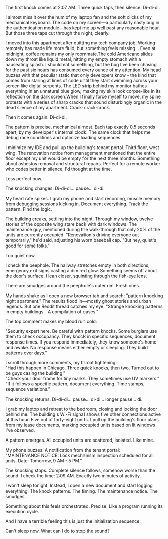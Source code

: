 The first knock comes at 2:07 AM. Three quick taps, then silence. Di-di-di.  
  
I almost miss it over the hum of my laptop fan and the soft clicks of my mechanical keyboard. The code on my screen—a particularly nasty bug in the authentication module—has kept me up well past any reasonable hour. But those three taps cut through the night, clearly.  
  
I moved into this apartment after quitting my tech company job. Working remotely has made life more fluid, but something feels missing... Even at midnight, coffee remains my only roommate.The cold Americano slides down my throat like liquid metal, hitting my empty stomach with a nauseating splash. I should eat something, but the bug I've been chasing for the past six hours has consumed every ounce of my attention. My head buzzes with that peculiar static that only developers know - the kind that comes from staring at lines of code until they start swimming across your screen like digital serpents. The LED strip behind my monitor bathes everything in an unnatural blue glow, making my skin look corpse-like in its reflection on the dark screen.When I finally force myself to move, my spine protests with a series of sharp cracks that sound disturbingly organic in the dead silence of my apartment. Crack-crack-crack.

Then it comes again. Di-di-di.  
  
The pattern is precise, mechanical almost. Each tap exactly 0.5 seconds apart, by my developer's internal clock. The same clock that helps me debug race conditions and optimize loading sequences.  
  
I minimize my IDE and pull up the building's tenant portal. Third floor, west wing. The renovation notice from management mentioned that the entire floor except my unit would be empty for the next three months. Something about asbestos removal and structural repairs. Perfect for a remote worker who codes better in silence, I'd thought at the time.  
  
Less perfect now.  
  
The knocking changes. Di-di-di... pause... di-di.  
  
My heart rate spikes. I grab my phone and start recording, muscle memory from debugging sessions kicking in. Document everything. Track the pattern. Find the logic.  
  
The building creaks, settling into the night. Through my window, twelve stories of the opposite wing stare back with dark windows. The maintenance guy, mentioned during the walk-through that only 20% of the units are currently occupied. "Renovation's driving everyone out temporarily," he'd said, adjusting his worn baseball cap. "But hey, quiet's good for some folks."  
  
Too quiet now.  
  
I check the peephole. The hallway stretches empty in both directions, emergency exit signs casting a dim red glow. Something seems off about the door's surface. I lean closer, squinting through the fish-eye lens.  
  
There are smudges around the peephole's outer rim. Fresh ones.  
  
My hands shake as I open a new browser tab and search: "pattern knocking night apartment." The results flood in—mostly ghost stories and urban legends. But one Reddit thread catches my eye: "Strange knocking patterns in empty buildings - A compilation of cases."  
  
The top comment makes my blood run cold:  
  
"Security expert here. Be careful with pattern knocks. Some burglars use them to check occupancy. They knock in specific sequences, document response times. If you respond immediately, they know someone's home and awake. No response means either empty or sleeping. They build patterns over days."  
  
I scroll through more comments, my throat tightening:  
"Had this happen in Chicago. Three quick knocks, then two. Turned out to be guys casing the building."  
"Check your door frame for tiny marks. They sometimes use UV markers."  
"If it follows a specific pattern, document everything. Time stamps, sequence variations."  
  
The knocking returns. Di-di-di... pause... di-di... longer pause... di.  
  
I grab my laptop and retreat to the bedroom, closing and locking the door behind me. The building's Wi-Fi signal shows five other connections active at this hour. Five out of forty-eight units. I pull up the building's floor plans from my lease documents, marking occupied units based on lit windows I've observed.  
  
A pattern emerges. All occupied units are scattered, isolated. Like mine.  
  
My phone buzzes. A notification from the tenant portal:  
"MAINTENANCE NOTICE: Lock mechanism inspection scheduled for all units. Date: Tomorrow, 9 AM - 5 PM."  
  
The knocking stops. Complete silence follows, somehow worse than the sound. I check the time: 2:09 AM. Exactly two minutes of activity.  
  
I won't sleep tonight. Instead, I open a new document and start logging everything. The knock patterns. The timing. The maintenance notice. The smudges.  
  
Something about this feels orchestrated. Precise. Like a program running its execution cycle.  
  
And I have a terrible feeling this is just the initialization sequence.

Can't sleep now. What can I do to stop the sound? 